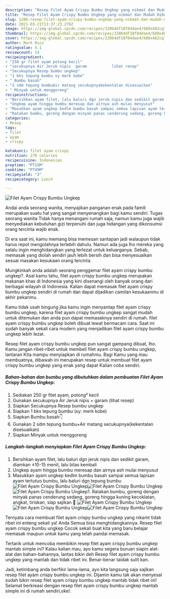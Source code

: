 ```yaml
---
description: "Resep Filet Ayam Crispy Bumbu Ungkep yang nikmat dan Mudah Dibuat"
title: "Resep Filet Ayam Crispy Bumbu Ungkep yang nikmat dan Mudah Dibuat"
slug: 1288-resep-filet-ayam-crispy-bumbu-ungkep-yang-nikmat-dan-mudah-dibuat
date: 2021-03-21T13:37:23.276Z
image: https://img-global.cpcdn.com/recipes/220b4df18f84dae4/680x482cq70/filet-ayam-crispy-bumbu-ungkep-foto-resep-utama.jpg
thumbnail: https://img-global.cpcdn.com/recipes/220b4df18f84dae4/680x482cq70/filet-ayam-crispy-bumbu-ungkep-foto-resep-utama.jpg
cover: https://img-global.cpcdn.com/recipes/220b4df18f84dae4/680x482cq70/filet-ayam-crispy-bumbu-ungkep-foto-resep-utama.jpg
author: Mark Ruiz
ratingvalue: 4.1
reviewcount: 14
recipeingredient:
- "250 gr filet ayam potong kecil"
- "secukupnya Air Jeruk nipis  garam           lihat resep"
- "Secukupnya Resep bumbu ungkep"
- "1 bks tepung bumbu sy merk kobe"
- " Bumbu basah"
- "2 sdm tepung bumbuAir matang secukupnyakekentalan disesuaikan"
- " Minyak untuk menggoreng"
recipeinstructions:
- "Bersihkan ayam filet, lalu baluri dgn jeruk nipis dan sedikit garam, diamkan ±10-15 menit, lalu bilas kembali"
- "Ungkep ayam hingga bumbu meresap dan airnya ash mulai menyusut"
- "Masukkan ayam ungkep kedlm bumbu basah sampai semua lapisan ayam tertutuo bumbu, lalu baluri dgn tepung bumbu"
- "Ratakan bumbu, goreng dengan minyak panas cenderung sedang, goreng hingga kuning kecoklatan, angkat, tiriskan, siap sajikan 🤗"
categories:
- Resep
tags:
- filet
- ayam
- crispy

katakunci: filet ayam crispy 
nutrition: 278 calories
recipecuisine: Indonesian
preptime: "PT15M"
cooktime: "PT49M"
recipeyield: "3"
recipecategory: Lunch

---
```



![Filet Ayam Crispy Bumbu Ungkep](https://img-global.cpcdn.com/recipes/220b4df18f84dae4/680x482cq70/filet-ayam-crispy-bumbu-ungkep-foto-resep-utama.jpg)

Andai anda seorang wanita, menyajikan panganan enak pada famili merupakan suatu hal yang sangat menyenangkan bagi kamu sendiri. Tugas seorang  wanita Tidak hanya menangani rumah saja, namun kamu juga wajib menyediakan kebutuhan gizi terpenuhi dan juga hidangan yang dikonsumsi orang tercinta wajib enak.

Di era  saat ini, kamu memang bisa memesan santapan jadi walaupun tidak harus repot mengolahnya terlebih dahulu. Namun ada juga lho mereka yang selalu ingin menghidangkan yang terlezat untuk keluarganya. Sebab, memasak yang diolah sendiri jauh lebih bersih dan bisa menyesuaikan sesuai masakan kesukaan orang tercinta. 



Mungkinkah anda adalah seorang penggemar filet ayam crispy bumbu ungkep?. Asal kamu tahu, filet ayam crispy bumbu ungkep merupakan makanan khas di Indonesia yang kini disenangi oleh banyak orang dari berbagai wilayah di Indonesia. Kalian dapat memasak filet ayam crispy bumbu ungkep sendiri di rumah dan dapat dijadikan camilan kesukaanmu di akhir pekanmu.

Kamu tidak usah bingung jika kamu ingin menyantap filet ayam crispy bumbu ungkep, karena filet ayam crispy bumbu ungkep sangat mudah untuk ditemukan dan anda pun dapat memasaknya sendiri di rumah. filet ayam crispy bumbu ungkep boleh dibuat lewat bermacam cara. Saat ini sudah banyak sekali cara modern yang menjadikan filet ayam crispy bumbu ungkep lebih lezat.

Resep filet ayam crispy bumbu ungkep pun sangat gampang dibuat, lho. Kamu jangan ribet-ribet untuk membeli filet ayam crispy bumbu ungkep, lantaran Kita mampu menyiapkan di rumahmu. Bagi Kamu yang mau membuatnya, dibawah ini merupakan resep untuk membuat filet ayam crispy bumbu ungkep yang enak yang dapat Kalian coba sendiri.

<!--inarticleads1-->

##### Bahan-bahan dan bumbu yang dibutuhkan dalam pembuatan Filet Ayam Crispy Bumbu Ungkep:

1. Sediakan 250 gr filet ayam, potong² kecil
1. Gunakan secukupnya Air Jeruk nipis + garam           (lihat resep)
1. Siapkan Secukupnya Resep bumbu ungkep
1. Siapkan 1 bks tepung bumbu (sy: merk kobe)
1. Siapkan  Bumbu basah👇
1. Gunakan 2 sdm tepung bumbu+Air matang secukupnya(kekentalan disesuaikan)
1. Siapkan  Minyak untuk menggoreng




<!--inarticleads2-->

##### Langkah-langkah menyiapkan Filet Ayam Crispy Bumbu Ungkep:

1. Bersihkan ayam filet, lalu baluri dgn jeruk nipis dan sedikit garam, diamkan ±10-15 menit, lalu bilas kembali
1. Ungkep ayam hingga bumbu meresap dan airnya ash mulai menyusut
1. Masukkan ayam ungkep kedlm bumbu basah sampai semua lapisan ayam tertutuo bumbu, lalu baluri dgn tepung bumbu
<img src="https://img-global.cpcdn.com/steps/10fd91a27fdb9dc6/160x128cq70/filet-ayam-crispy-bumbu-ungkep-langkah-memasak-3-foto.jpg" alt="Filet Ayam Crispy Bumbu Ungkep"><img src="https://img-global.cpcdn.com/steps/eaefbb12791b1f5e/160x128cq70/filet-ayam-crispy-bumbu-ungkep-langkah-memasak-3-foto.jpg" alt="Filet Ayam Crispy Bumbu Ungkep"><img src="https://img-global.cpcdn.com/steps/6bdc9fd2c805bf50/160x128cq70/filet-ayam-crispy-bumbu-ungkep-langkah-memasak-3-foto.jpg" alt="Filet Ayam Crispy Bumbu Ungkep">1. Ratakan bumbu, goreng dengan minyak panas cenderung sedang, goreng hingga kuning kecoklatan, angkat, tiriskan, siap sajikan 🤗
<img src="https://img-global.cpcdn.com/steps/a1ab920b78c556e3/160x128cq70/filet-ayam-crispy-bumbu-ungkep-langkah-memasak-4-foto.jpg" alt="Filet Ayam Crispy Bumbu Ungkep"><img src="https://img-global.cpcdn.com/steps/4ab001c4dd0ea17e/160x128cq70/filet-ayam-crispy-bumbu-ungkep-langkah-memasak-4-foto.jpg" alt="Filet Ayam Crispy Bumbu Ungkep"><img src="https://img-global.cpcdn.com/steps/bb00297be1f72679/160x128cq70/filet-ayam-crispy-bumbu-ungkep-langkah-memasak-4-foto.jpg" alt="Filet Ayam Crispy Bumbu Ungkep">



Ternyata cara membuat filet ayam crispy bumbu ungkep yang nikamt tidak ribet ini enteng sekali ya! Anda Semua bisa menghidangkannya. Resep filet ayam crispy bumbu ungkep Cocok sekali buat kita yang baru belajar memasak maupun untuk kamu yang telah pandai memasak.

Tertarik untuk mencoba membikin resep filet ayam crispy bumbu ungkep mantab simple ini? Kalau kalian mau, ayo kamu segera buruan siapin alat-alat dan bahan-bahannya, lantas bikin deh Resep filet ayam crispy bumbu ungkep yang mantab dan tidak ribet ini. Benar-benar taidak sulit kan. 

Jadi, ketimbang anda berfikir lama-lama, ayo kita langsung saja sajikan resep filet ayam crispy bumbu ungkep ini. Dijamin kamu tak akan menyesal sudah bikin resep filet ayam crispy bumbu ungkep mantab tidak ribet ini! Selamat berkreasi dengan resep filet ayam crispy bumbu ungkep mantab simple ini di rumah sendiri,oke!.

